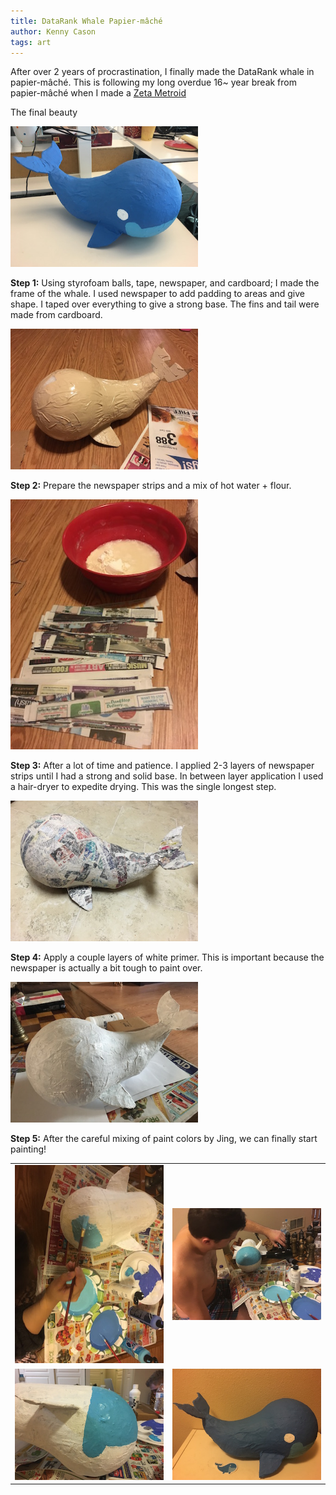 ```yaml
---
title: DataRank Whale Papier-mâché
author: Kenny Cason
tags: art
---
```


After over 2 years of procrastination, I finally made the DataRank whale in papier-mâché. This is following my long overdue 16~ year break from papier-mâché when I made a <a href="http://metroid.wikia.com/wiki/Zeta_Metroid" target="blank">Zeta Metroid</a>


The final beauty

<img src="/images/papier-mache/whale/whale_finished.jpg" width="300"/>

<b>Step 1:</b> Using styrofoam balls, tape, newspaper, and cardboard; I made the frame of the whale. I used newspaper to add padding to areas and give shape. I taped over everything to give a strong base. The fins and tail were made from cardboard.

<img src="/images/papier-mache/whale/whale_01.jpg" width="300"/>

<b>Step 2:</b> Prepare the newspaper strips and a mix of hot water + flour.

<img src="/images/papier-mache/whale/whale_02.jpg" width="300"/>

<b>Step 3:</b> After a lot of time and patience. I applied 2-3 layers of newspaper strips until I had a strong and solid base. In between layer application I used a hair-dryer to expedite drying. This was the single longest step.

<img src="/images/papier-mache/whale/whale_03.jpg" width="300"/>

<b>Step 4:</b> Apply a couple layers of white primer. This is important because the newspaper is actually a bit tough to paint over.

<img src="/images/papier-mache/whale/whale_04.jpg" width="300"/>

<b>Step 5:</b> After the careful mixing of paint colors by Jing, we can finally start painting!

<table>
<tr>
<td>
<img src="/images/papier-mache/whale/whale_05.jpg" width="300"/>
</td><td>
<img src="/images/papier-mache/whale/whale_06.jpg" width="300"/>
</td>
</tr>
<tr>
<td>
<img src="/images/papier-mache/whale/whale_07.jpg" width="300"/>
</td><td>
<img src="/images/papier-mache/whale/whale_08.jpg" width="300"/>
</td>
</tr>
</table>
